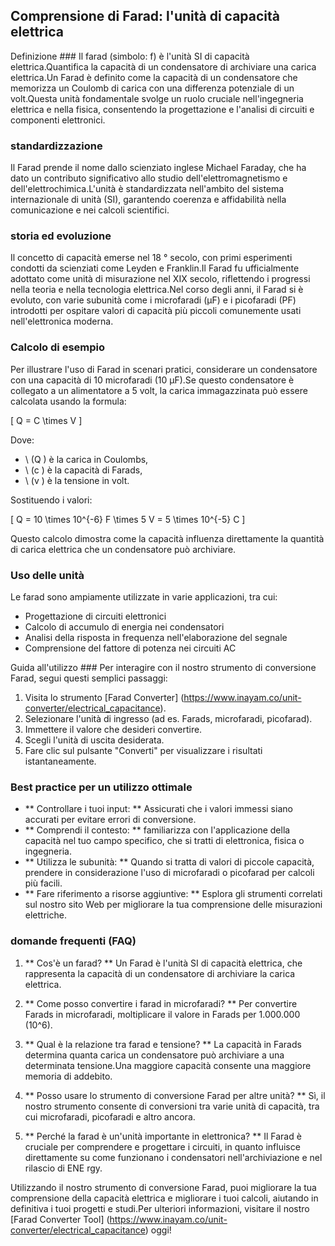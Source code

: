 ## Comprensione di Farad: l'unità di capacità elettrica

Definizione ###
Il farad (simbolo: f) è l'unità SI di capacità elettrica.Quantifica la capacità di un condensatore di archiviare una carica elettrica.Un Farad è definito come la capacità di un condensatore che memorizza un Coulomb di carica con una differenza potenziale di un volt.Questa unità fondamentale svolge un ruolo cruciale nell'ingegneria elettrica e nella fisica, consentendo la progettazione e l'analisi di circuiti e componenti elettronici.

### standardizzazione
Il Farad prende il nome dallo scienziato inglese Michael Faraday, che ha dato un contributo significativo allo studio dell'elettromagnetismo e dell'elettrochimica.L'unità è standardizzata nell'ambito del sistema internazionale di unità (SI), garantendo coerenza e affidabilità nella comunicazione e nei calcoli scientifici.

### storia ed evoluzione
Il concetto di capacità emerse nel 18 ° secolo, con primi esperimenti condotti da scienziati come Leyden e Franklin.Il Farad fu ufficialmente adottato come unità di misurazione nel XIX secolo, riflettendo i progressi nella teoria e nella tecnologia elettrica.Nel corso degli anni, il Farad si è evoluto, con varie subunità come i microfaradi (µF) e i picofaradi (PF) introdotti per ospitare valori di capacità più piccoli comunemente usati nell'elettronica moderna.

### Calcolo di esempio
Per illustrare l'uso di Farad in scenari pratici, considerare un condensatore con una capacità di 10 microfaradi (10 µF).Se questo condensatore è collegato a un alimentatore a 5 volt, la carica immagazzinata può essere calcolata usando la formula:

\[ Q = C \times V \]

Dove:
- \ (Q \) è la carica in Coulombs,
- \ (c \) è la capacità di Farads,
- \ (v \) è la tensione in volt.

Sostituendo i valori:

\[ Q = 10 \times 10^{-6} F \times 5 V = 5 \times 10^{-5} C \]

Questo calcolo dimostra come la capacità influenza direttamente la quantità di carica elettrica che un condensatore può archiviare.

### Uso delle unità
Le farad sono ampiamente utilizzate in varie applicazioni, tra cui:
- Progettazione di circuiti elettronici
- Calcolo di accumulo di energia nei condensatori
- Analisi della risposta in frequenza nell'elaborazione del segnale
- Comprensione del fattore di potenza nei circuiti AC

Guida all'utilizzo ###
Per interagire con il nostro strumento di conversione Farad, segui questi semplici passaggi:
1. Visita lo strumento [Farad Converter] (https://www.inayam.co/unit-converter/electrical_capacitance).
2. Selezionare l'unità di ingresso (ad es. Farads, microfaradi, picofarad).
3. Immettere il valore che desideri convertire.
4. Scegli l'unità di uscita desiderata.
5. Fare clic sul pulsante "Converti" per visualizzare i risultati istantaneamente.

### Best practice per un utilizzo ottimale
- ** Controllare i tuoi input: ** Assicurati che i valori immessi siano accurati per evitare errori di conversione.
- ** Comprendi il contesto: ** familiarizza con l'applicazione della capacità nel tuo campo specifico, che si tratti di elettronica, fisica o ingegneria.
- ** Utilizza le subunità: ** Quando si tratta di valori di piccole capacità, prendere in considerazione l'uso di microfaradi o picofarad per calcoli più facili.
- ** Fare riferimento a risorse aggiuntive: ** Esplora gli strumenti correlati sul nostro sito Web per migliorare la tua comprensione delle misurazioni elettriche.

### domande frequenti (FAQ)

1. ** Cos'è un farad? **
Un Farad è l'unità SI di capacità elettrica, che rappresenta la capacità di un condensatore di archiviare la carica elettrica.

2. ** Come posso convertire i farad in microfaradi? **
Per convertire Farads in microfaradi, moltiplicare il valore in Farads per 1.000.000 (10^6).

3. ** Qual è la relazione tra farad e tensione? **
La capacità in Farads determina quanta carica un condensatore può archiviare a una determinata tensione.Una maggiore capacità consente una maggiore memoria di addebito.

4. ** Posso usare lo strumento di conversione Farad per altre unità? **
Sì, il nostro strumento consente di conversioni tra varie unità di capacità, tra cui microfaradi, picofaradi e altro ancora.

5. ** Perché la farad è un'unità importante in elettronica? **
Il Farad è cruciale per comprendere e progettare i circuiti, in quanto influisce direttamente su come funzionano i condensatori nell'archiviazione e nel rilascio di ENE rgy.

Utilizzando il nostro strumento di conversione Farad, puoi migliorare la tua comprensione della capacità elettrica e migliorare i tuoi calcoli, aiutando in definitiva i tuoi progetti e studi.Per ulteriori informazioni, visitare il nostro [Farad Converter Tool] (https://www.inayam.co/unit-converter/electrical_capacitance) oggi!